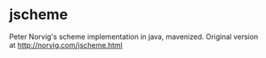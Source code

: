 jscheme
=======

Peter Norvig's scheme implementation in java, mavenized. Original version at http://norvig.com/jscheme.html
